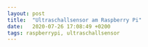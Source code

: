 ```yaml
---
layout: post
title:  "Ultraschallsensor am Raspberry Pi"
date:   2020-07-26 17:08:49 +0200
tags: raspberrypi, ultraschallsensor
---
```

